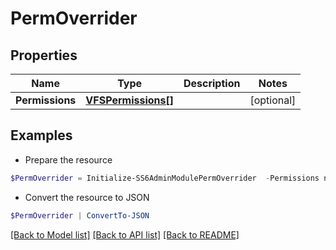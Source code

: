 # PermOverrider
## Properties

Name | Type | Description | Notes
------------ | ------------- | ------------- | -------------
**Permissions** | [**VFSPermissions[]**](VFSPermissions.md) |  | [optional] 

## Examples

- Prepare the resource
```powershell
$PermOverrider = Initialize-SS6AdminModulePermOverrider  -Permissions null
```

- Convert the resource to JSON
```powershell
$PermOverrider | ConvertTo-JSON
```

[[Back to Model list]](../README.md#documentation-for-models) [[Back to API list]](../README.md#documentation-for-api-endpoints) [[Back to README]](../README.md)


